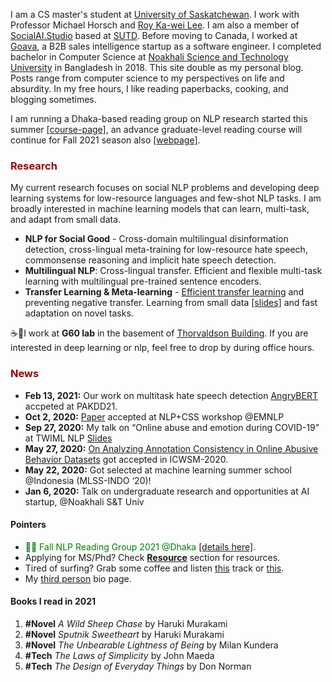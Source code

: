 I am a CS master's student at [University of Saskatchewan](https://www.usask.ca/). I work with Professor Michael Horsch and [Roy Ka-wei Lee](https://info.roylee.sg/home).
I am also a member of [SocialAI.Studio](https://www.socialai.studio/home) based at [SUTD](https://www.sutd.edu.sg/).
Before moving to Canada, I worked at [Goava](https://www.goava.com/sv/), a B2B sales intelligence startup as a software engineer. I completed bachelor in Computer Science at [Noakhali Science and Technology University](https://nstu.edu.bd/) in Bangladesh in 2018. This site double as my personal blog. Posts range from computer science to my perspectives on life and absurdity. In my free hours, I like reading paperbacks, cooking, and blogging sometimes.


I am running a Dhaka-based reading group on NLP research started this summer [[course-page]](https://nlp-reading-group-dhaka.github.io/), an advance graduate-level reading course will continue for Fall 2021 season also [[webpage]](https://docs.google.com/document/d/e/2PACX-1vSPhi_N9BqxTrla-4Zpgvtx2pZt-ZH5gAIUi5pBA8gR40oG5Nqc4GExxJvwpp-x7UQoTQy9DlhQLL_P/pub).



### <span style="color:#990000">Research </span>

My current research focuses on social NLP problems and developing deep learning systems for low-resource languages and few-shot NLP tasks.
I am broadly interested in machine learning models that can learn, multi-task, and adapt from small data.
- **NLP for Social Good** - Cross-domain multilingual disinformation detection, cross-lingual meta-training for low-resource hate speech, commonsense reasoning and implicit hate speech detection.
- **Multilingual NLP**: Cross-lingual transfer. Efficient and flexible multi-task learning with multilingual pre-trained sentence encoders.
- **Transfer Learning & Meta-learning** - [Efficient transfer learning](https://drive.google.com/file/d/1C8dVzzGkKAJy06dUoESEQIqNJUFvkj5g/view?usp=sharing) and preventing negative transfer. Learning from small data [[slides]](https://drive.google.com/file/d/1qK06orhJ46KLbVI6KjlzMebwfqXQWL1B/view?usp=sharing) and fast adaptation on novel tasks.

☕🍕I work at **G60 lab** in the basement of [Thorvaldson Building](https://maps.usask.ca/?id=6c4f416580e9d24d564eb456e4599e85). If you are interested in deep learning or nlp, feel free to drop by during office hours. 


### <span style="color:#990000">News </span>
- **Feb 13, 2021:** Our work on multitask hate speech detection [AngryBERT](https://arxiv.org/abs/2103.11800v1) accpeted at PAKDD21.
- **Oct 2, 2020:**	[Paper](https://aclanthology.org/2020.nlpcss-1.5/) accepted at NLP+CSS workshop @EMNLP
- **Sep 27, 2020:**	My talk on “Online abuse and emotion during COVID-19” at TWIML NLP [Slides](https://docs.google.com/presentation/d/1CUzmmLaZVS3KSW2PJkxwosjDHBdZpWjwGKVKawzUn-s/edit#slide=id.g99e34f0497_0_8)
- **May 27, 2020:**	[On Analyzing Annotation Consistency in Online Abusive Behavior Datasets](https://sites.google.com/view/icwsm2020datachallenge) got accepted in ICWSM-2020.
- **May 22, 2020:**	Got selected at machine learning summer school @Indonesia (MLSS-INDO ‘20)!
- **Jan 6, 2020:**	Talk on undergraduate research and opportunities at AI startup, @Noakhali S&T Univ

#### Pointers
- <span style="color:#008000; font-size:1em; "> 🎉👋 Fall NLP Reading Group 2021 @Dhaka [[details here]](https://nlp-reading-group-dhaka.github.io/).  </span> <br>
- Applying for MS/Phd? Check **[Resource](\resources)** section for resources. <br>
- Tired of surfing? Grab some coffee and listen [this](https://soundcloud.com/rabiulawal/megh-thom-thom-kore-kapalika) track or [this](https://soundcloud.com/rabiulawal/q3rur1bvxwnm). <br>
- My [third person](/third_person_bio.txt)  bio page.

#### Books I read in 2021
1. **#Novel** _A Wild Sheep Chase_ by Haruki Murakami
2. **#Novel** _Sputnik Sweetheart_ by Haruki Murakami
3. **#Novel** _The Unbearable Lightness of Being_ by Milan Kundera
4. **#Tech** _The Laws of Simplicity_ by John Maeda
5. **#Tech** _The Design of Everyday Things_ by Don Norman